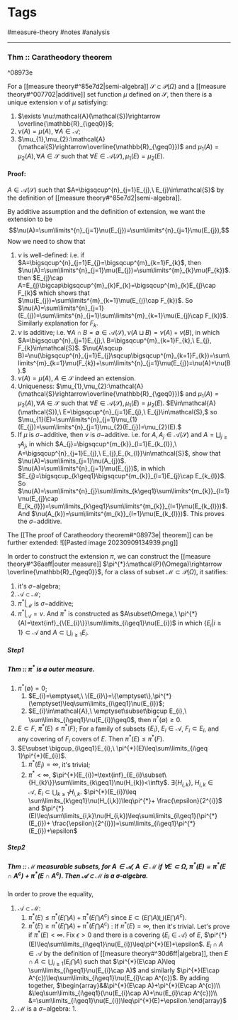 # Tags
#measure-theory #notes #analysis 

---

### Thm :: Caratheodory theorem

^08973e

For a [[measure theory#^85e7d2|semi-algebra]] $\mathcal{S}\subset\mathcal{P}(\Omega)$ and a [[measure theory#^007702|additive]] set function $\mu$ defined on $\mathcal{S}$, then there is a unique extension $\nu$ of $\mu$ satisfying:
1. $\exists \nu:\mathcal{A}(\mathcal{S})\rightarrow \overline{\mathbb{R}_{\geq0}}$;
2. $\nu(A)=\mu(A),\ \forall A\in\mathcal{A}$;
3. $\mu_{1},\mu_{2}:\mathcal{A}(\mathcal{S}\rightarrow\overline{\mathbb{R}_{\geq0}})$ and  $\mu_{1}(A)=\mu_{2}(A),\forall A\in\mathcal{S}$ such that  $\forall E\in\mathcal{A}(\mathcal{S}), \mu_{1}(E)=\mu_{2}(E)$.

#### Proof:
$A\in\mathcal{A}(\mathcal{S})$ such that  $A=\bigsqcup^{n}_{j=1}E_{j},\ E_{j}\in\mathcal{S}$ by the definition of [[measure theory#^85e7d2|semi-algebra]].

By additive assumption and the definition of extension, we want the extension to be $$\nu(A)=\sum\limits^{n}_{j=1}\nu(E_{j})=\sum\limits^{n}_{j=1}\mu(E_{j}),$$
Now we need to show that
1. $\nu$ is well-defined:
	i.e. if $A=\bigsqcup^{n}_{j=1}E_{j}=\bigsqcup^{m}_{k=1}F_{k}$, then $\nu(A)=\sum\limits^{n}_{j=1}\mu(E_{j})=\sum\limits^{m}_{k}\mu(F_{k})$.
	then $E_{j}\cap A=E_{j}\bigcap\bigsqcup^{m}_{k}F_{k}=\bigsqcup^{m}_{k}E_{j}\cap F_{k}$ which shows that $\mu(E_{j})=\sum\limits^{m}_{k=1}\mu(E_{j}\cap F_{k})$. So $\nu(A)=\sum\limits^{n}_{j=1}(E_{j})=\sum\limits^{n}_{j=1}\sum\limits^{m}_{k=1}\mu(E_{j}\cap F_{k})$. Similarly explanation for $F_{k}$.
2. $\nu$ is additive;
	i.e. $\forall A\cap B=\emptyset\in\mathcal{A}(\mathcal{S}), \nu(A\sqcup B)=\nu(A)+\nu(B)$, in which $A=\bigsqcup^{n}_{j=1}E_{j},\ B=\bigsqcup^{m}_{k=1}F_{k},\ E_{j}, F_{k}\in\mathcal{S}$.
	$\nu(A\sqcup B)=\nu(\bigsqcup^{n}_{j=1}E_{j}\sqcup\bigsqcup^{m}_{k=1}F_{k})=\sum\limits^{m}_{k=1}\mu(F_{k})+\sum\limits^{n}_{j=1}\mu(E_{j})=\nu(A)+\nu(B).$
3. $\nu(A)=\mu(A),\ A\in\mathcal{S}$ indeed an extension.
4. Uniqueness: $\mu_{1},\mu_{2}:\mathcal{A}(\mathcal{S}\rightarrow\overline{\mathbb{R}_{\geq0}})$ and  $\mu_{1}(A)=\mu_{2}(A),\forall A\in\mathcal{S}$ such that  $\forall E\in\mathcal{A}(\mathcal{S}), \mu_{1}(E)=\mu_{2}(E)$.
	$E\in\mathcal{A}(\mathcal{S}),\ E=\bigsqcup^{n}_{j=1}E_{j},\ E_{j}\in\mathcal{S},$ so $\mu_{1}(E)=\sum\limits^{n}_{j=1}\mu_{1}(E_{j})=\sum\limits^{n}_{j=1}\mu_{2}(E_{j})=\mu_{2}(E).$ 
5. If $\mu$ is $\sigma-$additive, then $\nu$ is $\sigma-$additive.
	i.e. for $A,A_{j}\in\mathcal{A}(\mathcal{S})$ and $A=\bigsqcup_{j\geq 1}A_{j}$, in which $A_{j}=\bigsqcup^{m_{k}}_{l=1}E_{k_{l}},\ A=\bigsqcup^{n}_{j=1}E_{j},\ E_{j},E_{k_{l}}\in\mathcal{S}$, show that $\nu(A)=\sum\limits_{j=1}\nu(A_{j})$.
	$\nu(A)=\sum\limits^{n}_{j=1}\mu(E_{j})$, in which $E_{j}=\bigsqcup_{k\geq1}\bigsqcup^{m_{k}}_{l=1}E_{j}\cap E_{k_{l}}$. So $\nu(A)=\sum\limits^{n}_{j}\sum\limits_{k\geq1}\sum\limits^{m_{k}}_{l=1}\mu(E_{j}\cap E_{k_{l}})=\sum\limits_{k\geq1}\sum\limits^{m_{k}}_{l=1}\mu(E_{k_{l}})$. And $\nu(A_{k})=\sum\limits^{m_{k}}_{l=1}\mu(E_{k_{l}})$. This proves the $\sigma-$additive.

The [[The proof of Caratheodory theorem#^08973e| theorem]] can be further extended:
![[Pasted image 20230909134939.png]]

In order to construct the extension $\pi$, we can construct the [[measure theory#^36aaff|outer measure]] $\pi^{*}:\mathcal{P}(\Omega)\rightarrow \overline{\mathbb{R}_{\geq0}}$, for a class of subset $\mathcal{M}\subset\mathcal{P}(\Omega)$, it satifies:
1. it's $\sigma-$algebra;
2. $\mathcal{A}\subset\mathcal{M}$;
3. $\pi^{*}|_{\mathcal{M}}$ is $\sigma-$additive;
4. $\pi^{*}|_{\mathcal{A}}=\nu$.
And $\pi^{*}$ is constructed as $A\subset\Omega,\ \pi^{*}(A)=\text{inf}_{\{E_{i}\}}\sum\limits_{i\geq1}\nu(E_{i})$ in which $\{E_{i}|i\geq1\}\subset\mathcal{A}$ and $A\subset\bigcup_{i\geq1}E_{i}$.

##### Step1
##### Thm :: $\pi^{*}$ is a outer measure.
1. $\pi^{*}(\emptyset)=0$;
	1. $E_{i}=\emptyset,\ \{E_{i}\}=\{\emptyset\},\pi^{*}(\emptyset)\leq\sum\limits_{i\geq1}\nu(E_{i})$;
	2. $E_{i}\in\mathcal{A},\ \emptyset\subset\bigcup E_{i},\ \sum\limits_{i\geq1}\nu(E_{i})\geq0$, then $\pi^{*}(\emptyset)\geq0$.
2. $E\subset F,\ \pi^{*}(E)\leq \pi^{*}(F)$;
	For a family of subsets $\{E_{i}\}$, $E_{i}\in\mathcal{A}$, $F_{i}\subset E_{i}$, and any covering of $F_{i}$ covers of $E$. Then $\pi^{*}(E)\leq\pi^{*}(F)$.
3. $E\subset \bigcup_{i\geq1}E_{i},\ \pi^{*}(E)\leq\sum\limits_{i\geq 1}\pi^{*}(E_{i})$.
	1. $\pi^{*}(E_{i})=\infty$, it's trivial;
	2. $\pi^{*}<\infty$, $\pi^{*}(E_{i})=\text{inf}_{E_{i}\subset\{H_{k}\}}\sum\limits_{k\geq1}\nu(H_{k})<\infty$.
			$\exists \{H_{i,k}\},\ H_{i,k}\in\mathcal{A},\ E_{i}\subset \bigcup_{k\geq1}H_{i,k}$. $\pi^{*}(E_{i})\leq \sum\limits_{k\geq1}\nu(H_{i,k})\leq\pi^{*}+ \frac{\epsilon}{2^{i}}$ and $\pi^{*}(E)\leq\sum\limits_{i,k}\nu(H_{i,k})\leq\sum\limits_{i\geq1}(\pi^{*}(E_{i})+ \frac{\epsilon}{2^{i}})=\sum\limits_{i\geq1}\pi^{*}(E_{i})+\epsilon$
##### Step2
##### Thm :: $\mathcal{M}$ measurable subsets, for $A\in\mathcal{A}$, $A\in\mathcal{M}$ if $\forall E\subset\Omega, \pi^{*}(E)=\pi^{*}(E\cap A^{c})+\pi^{*}(E\cap A^{c})$. Then $\mathcal{A}\subset\mathcal{M}$ is a $\sigma$-algebra.
In order to prove the equality, 
1. $\mathcal{A}\subset\mathcal{M}$:
	1. $\pi^{*}(E)\leq\pi^{*}(E\bigcap A)+\pi^{*}(E\bigcap A^{c})$ 
			since $E\subset (E\bigcap A)\bigcup(E\bigcap A^{c})$.
	2. $\pi^{*}(E)\geq\pi^{*}(E\bigcap A)+\pi^{*}(E\bigcap A^{c})$ :
			If $\pi^{*}(E)=\infty$, then it's trivial. Let's prove if $\pi^{*}(E)<\infty$. Fix $\epsilon>0$ and there is a covering $\{E_{i}\in\mathcal{A}\}$ of $E$, $\pi^{*}(E)\leq\sum\limits_{i\geq1}\nu(E_{i})\leq\pi^{*}(E)+\epsilon$. $E_{i}\cap A\in\mathcal{A}$ by the definition of [[measure theory#^30d6ff|algebra]], then $E\cap A\subset \bigcup_{i\geq 1}(E_{i}\bigcap A)$ such that  $\pi^{*}(E\cap A)\leq \sum\limits_{i\geq1}\nu(E_{i}\cap A)$ and similarly $\pi^{*}(E\cap A^{c})\leq\sum\limits_{i\geq1}\nu(E_{i}\cap A^{c})$. By adding together, $\begin{array}&&\pi^{*}(E\cap A)+\pi^{*}(E\cap A^{c})\\ &\leq\sum\limits_{i\geq1}(\nu(E_{i}\cap A)+\nu(E_{i}\cap A^{c}))\\ &=\sum\limits_{i\geq1}\nu(E_{i})\leq\pi^{*}(E)+\epsilon.\end{array}$ 
2. $\mathcal{M}$ is a $\sigma-$algebra:
	1. 

